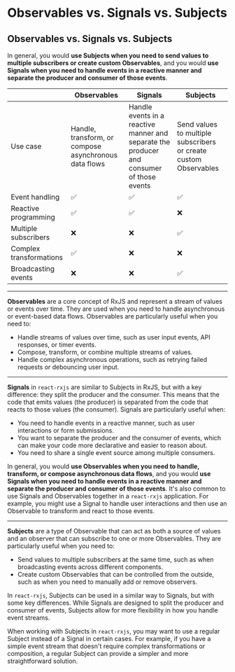 # Observables vs. Signals vs. Subjects

## Observables vs. Signals vs. Subjects

In general, you would **use Subjects when you need to send values to multiple subscribers or create custom Observables**, and you would **use Signals when you need to handle events in a reactive manner and separate the producer and consumer of those events**.

|  | Observables | Signals | Subjects |
| --- | --- | --- | --- |
| Use case | Handle, transform, or compose asynchronous data flows | Handle events in a reactive manner and separate the producer and consumer of those events | Send values to multiple subscribers or create custom Observables |
| Event handling | ✅ | ✅ | ✅ |
| Reactive programming | ✅ | ✅ | ❌ |
| Multiple subscribers | ❌ | ❌ | ✅ |
| Complex transformations | ✅ | ❌ | ❌ |
| Broadcasting events | ❌ | ❌ | ✅ |

---

**Observables** are a core concept of RxJS and represent a stream of values or events over time. They are used when you need to handle asynchronous or event-based data flows. Observables are particularly useful when you need to:

- Handle streams of values over time, such as user input events, API responses, or timer events.
- Compose, transform, or combine multiple streams of values.
- Handle complex asynchronous operations, such as retrying failed requests or debouncing user input.

---

**Signals** in `react-rxjs` are similar to Subjects in RxJS, but with a key difference: they split the producer and the consumer. This means that the code that emits values (the producer) is separated from the code that reacts to those values (the consumer). Signals are particularly useful when:

- You need to handle events in a reactive manner, such as user interactions or form submissions.
- You want to separate the producer and the consumer of events, which can make your code more declarative and easier to reason about.
- You need to share a single event source among multiple consumers.

In general, you would **use Observables when you need to handle, transform, or compose asynchronous data flows**, and you would **use Signals when you need to handle events in a reactive manner and separate the producer and consumer of those events**. It's also common to use Signals and Observables together in a `react-rxjs` application. For example, you might use a Signal to handle user interactions and then use an Observable to transform and react to those events.

---

**Subjects** are a type of Observable that can act as both a source of values and an observer that can subscribe to one or more Observables. They are particularly useful when you need to:

- Send values to multiple subscribers at the same time, such as when broadcasting events across different components.
- Create custom Observables that can be controlled from the outside, such as when you need to manually add or remove observers.

In `react-rxjs`, Subjects can be used in a similar way to Signals, but with some key differences. While Signals are designed to split the producer and consumer of events, Subjects allow for more flexibility in how you handle event streams.

When working with Subjects in `react-rxjs`, you may want to use a regular Subject instead of a Signal in certain cases. For example, if you have a simple event stream that doesn't require complex transformations or composition, a regular Subject can provide a simpler and more straightforward solution.